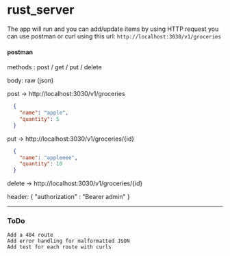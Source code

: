 # rust_server

The app will run and you can add/update items by using HTTP request you can use postman or curl using this url: `http://localhost:3030/v1/groceries`

#### postman
methods : post / get / put / delete

body: raw (json)

post -> http://localhost:3030/v1/groceries
```json
  {
    "name": "apple",
    "quantity": 5
  }
```
put -> http://localhost:3030/v1/groceries/{id}
```json
  {
    "name": "appleeee",
    "quantity": 10
  }
```

delete -> http://localhost:3030/v1/groceries/{id}

header: { "authorization" : "Bearer admin" }

-----

### ToDo

    Add a 404 route
    Add error handling for malformatted JSON
    Add test for each route with curls
